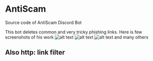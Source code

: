 # AntiScam
Source code of AntiScam Discord Bot

This bot deletes common and very tricky phishing links. Here is few screenshots of his work
![alt text](https://i.imgur.com/8DBVqaO.png)
![alt text](https://i.imgur.com/yeqRpV4.png)
![alt text](https://i.imgur.com/1lMaNwI.png)
and many others

## Also http: link filter
